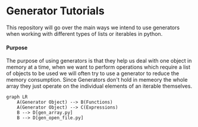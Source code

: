 # Generator Tutorials
This repository will go over the main ways we intend to use generators when working with different types of lists or iterables in python.

#### Purpose
The purpose of using generators is that they help us deal with one object in memory at a time, when we want to perform operations which require a list of objects to be used we will often try to use a generator to reduce the memory consumption.  Since Generators don't hold in memeory the whole array they just operate on the individual elements of an iterable themselves.

```mermaid
graph LR
    A(Generator Object) --> B(Functions)
    A(Generator Object) --> C(Expressions)
    B --> D[gen_array.py]
    B --> D[gen_open_file.py]
```
